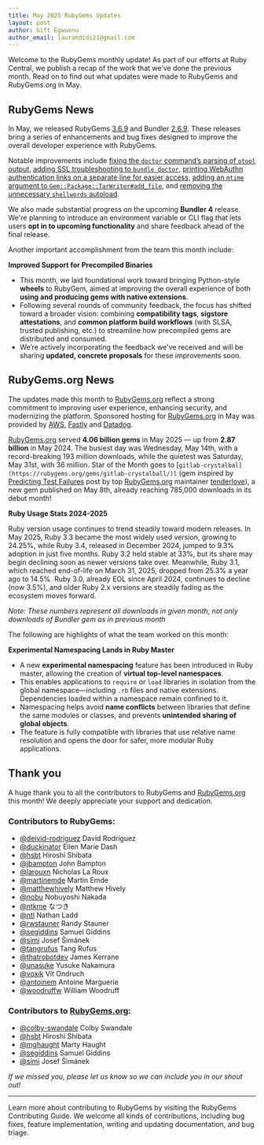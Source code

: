 ```yaml
---
title: May 2025 RubyGems Updates
layout: post
author: Gift Egwuenu
author_email: laurandidi21@gmail.com
---
```


Welcome to the RubyGems monthly update! As part of our efforts at Ruby Central, we publish a recap of the work that we’ve done the previous month. Read on to find out what updates were made to RubyGems and RubyGems.org in May. 

## RubyGems News

In May, we released RubyGems [3.6.9](https://github.com/rubygems/rubygems/blob/master/CHANGELOG.md#369--2025-05-13) and Bundler [2.6.9](https://github.com/rubygems/rubygems/blob/master/bundler/CHANGELOG.md#269-may-13-2025). These releases bring a series of enhancements and bug fixes designed to improve the overall developer experience with RubyGems.

Notable improvements include [fixing the `doctor` command’s parsing of `otool` output](https://github.com/rubygems/rubygems/pull/8665), [adding SSL troubleshooting to `bundle doctor`](https://github.com/rubygems/rubygems/pull/8624), [printing WebAuthn authentication links on a separate line for easier access](https://github.com/rubygems/rubygems/pull/8663), [adding an `mtime` argument to `Gem::Package::TarWriter#add_file`](https://github.com/rubygems/rubygems/pull/8673), and [removing the unnecessary `shellwords` autoload](https://github.com/rubygems/rubygems/pull/8644).

We also made substantial progress on the upcoming **Bundler 4** release. We're planning to introduce an environment variable or CLI flag that lets users **opt in to upcoming functionality** and share feedback ahead of the final release.

Another important accomplishment from the team this month include:

**Improved Support for Precompiled Binaries**

- This month, we laid foundational work toward bringing Python-style **wheels** to RubyGem, aimed at improving the overall experience of both **using and producing gems with native extensions**.
- Following several rounds of community feedback, the focus has shifted toward a broader vision: combining **compatibility tags**, **sigstore attestations**, and **common platform build workflows** (with SLSA, trusted publishing, etc.) to streamline how precompiled gems are distributed and consumed.
- We’re actively incorporating the feedback we've received and will be sharing **updated, concrete proposals** for these improvements soon.

## RubyGems.org News

The updates made this month to [RubyGems.org](http://rubygems.org/) reflect a strong commitment to improving user experience, enhancing security, and modernizing the platform. Sponsored hosting for [RubyGems.org](http://rubygems.org/) in May was provided by [AWS](https://aws.amazon.com/?ref=rubycentral.org), [Fastly](https://www.fastly.com/?ref=rubycentral.org) and [Datadog](https://www.datadoghq.com/?ref=rubycentral.org).

[RubyGems.org](http://rubygems.org/) served **4.06 billion gems** in May 2025 — up from **2.87 billion** in May 2024. The busiest day was Wednesday, May 14th, with a record-breaking 193 million downloads, while the quietest was Saturday, May 31st, with 36 million.  Star of the Month goes to [`gitlab-crystalbal](https://rubygems.org/gems/gitlab-crystalball/)l` (gem inspired by [Predicting Test Failures](https://tenderlovemaking.com/2015/02/13/predicting-test-failues.html#) post by top [RubyGems.org](http://rubygems.org/) maintainer [tenderlove](https://rubygems.org/profiles/tenderlove)), a new gem published on May 8th, already reaching 785,000 downloads in its debut month!

**Ruby Usage Stats 2024-2025**

Ruby version usage continues to trend steadily toward modern releases. In May 2025, Ruby 3.3 became the most widely used version, growing to 24.25%, while Ruby 3.4, released in December 2024, jumped to 9.3% adoption in just five months. Ruby 3.2 held stable at 33%, but its share may begin declining soon as newer versions take over. Meanwhile, Ruby 3.1, which reached end-of-life on March 31, 2025, dropped from 25.3% a year ago to 14.5%. Ruby 3.0, already EOL since April 2024, continues to decline (now 3.5%), and older Ruby 2.x versions are steadily fading as the ecosystem moves forward.

*Note: These numbers represent all downloads in given month, not only downloads of Bundler gem as in previous month*

The following are highlights of what the team worked on this month:

**Experimental Namespacing Lands in Ruby Master**

- A new **experimental namespacing** feature has been introduced in Ruby master, allowing the creation of **virtual top-level namespaces**.
- This enables applications to `require` or `load` libraries in isolation from the global namespace—including `.rb` files and native extensions. Dependencies loaded within a namespace remain confined to it.
- Namespacing helps avoid **name conflicts** between libraries that define the same modules or classes, and prevents **unintended sharing of global objects**.
- The feature is fully compatible with libraries that use relative name resolution and opens the door for safer, more modular Ruby applications.

## Thank you

A huge thank you to all the contributors to RubyGems and [RubyGems.org](http://rubygems.org/) this month! We deeply appreciate your support and dedication.

### Contributors to RubyGems:

- [@deivid-rodriguez](https://github.com/deivid-rodriguez) David Rodríguez
- [@duckinator](https://github.com/duckinator) Ellen Marie Dash
- [@hsbt](https://github.com/hsbt) Hiroshi Shibata
- [@jbampton](https://github.com/jbampton) John Bampton
- [@larouxn](https://github.com/larouxn) Nicholas La Roux
- [@martinemde](https://github.com/martinemde) Martin Emde
- [@matthewhively](https://github.com/matthewhively) Matthew Hively
- [@nobu](https://github.com/nobu) Nobuyoshi Nakada
- [@ntkme](https://github.com/ntkme) なつき
- [@ntl](https://github.com/ntl) Nathan Ladd
- [@rwstauner](https://github.com/rwstauner) Randy Stauner
- [@segiddins](https://github.com/segiddins) Samuel Giddins
- [@simi](https://github.com/simi) Josef Šimánek
- [@tangrufus](https://github.com/tangrufus) Tang Rufus
- [@thatrobotdev](https://github.com/thatrobotdev) James Kerrane
- [@unasuke](https://github.com/unasuke) Yusuke Nakamura
- [@voxik](https://github.com/voxik) Vít Ondruch
- [@antoinem](https://github.com/antoinem) Antoine Marguerie
- [@woodruffw](https://github.com/woodruffw) William Woodruff

### Contributors to [RubyGems.org](http://rubygems.org/):

- [@colby-swandale](https://github.com/colby-swandale) Colby Swandale
- [@hsbt](https://github.com/hsbt) Hiroshi Shibata
- [@mghaught](https://github.com/mghaught) Marty Haught
- [@segiddins](https://github.com/segiddins) Samuel Giddins
- [@simi](https://github.com/simi) Josef Šimánek

*If we missed you, please let us know so we can include you in our shout out!*

---
Learn more about contributing to RubyGems by visiting the RubyGems Contributing Guide. We welcome all kinds of contributions, including bug fixes, feature implementation, writing and updating documentation, and bug triage.
